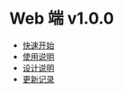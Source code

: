 # Web 端 v1.0.0

* [快速开始](/web/README.md)
* [使用说明](/web/使用说明书.md)
* [设计说明](/web/设计说明书.md)
* [更新记录](/web/更新记录单.md)
